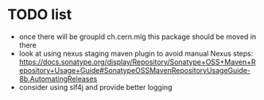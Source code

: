 TODO list
=========

- once there will be groupId ch.cern.mig this package should be moved in there
- look at using nexus staging maven plugin to avoid manual Nexus steps:
  https://docs.sonatype.org/display/Repository/Sonatype+OSS+Maven+Repository+Usage+Guide#SonatypeOSSMavenRepositoryUsageGuide-8b.AutomatingReleases
- consider using slf4j and provide better logging
